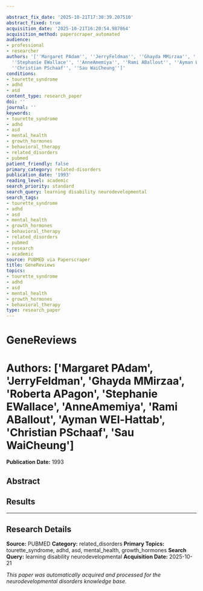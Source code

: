 ```yaml
---

abstract_fix_date: '2025-10-21T17:30:39.207510'
abstract_fixed: true
acquisition_date: '2025-10-21T16:20:54.987864'
acquisition_method: paperscraper_automated
audience:
- professional
- researcher
authors: '[''Margaret PAdam'', ''JerryFeldman'', ''Ghayda MMirzaa'', ''Roberta APagon'',
  ''Stephanie EWallace'', ''AnneAmemiya'', ''Rami ABallout'', ''Ayman WEl-Hattab'',
  ''Christian PSchaaf'', ''Sau WaiCheung'']'
conditions:
- tourette_syndrome
- adhd
- asd
content_type: research_paper
doi: ''
journal: ''
keywords:
- tourette_syndrome
- adhd
- asd
- mental_health
- growth_hormones
- behavioral_therapy
- related_disorders
- pubmed
patient_friendly: false
primary_category: related-disorders
publication_date: '1993'
reading_level: academic
search_priority: standard
search_query: learning disability neurodevelopmental
search_tags:
- tourette_syndrome
- adhd
- asd
- mental_health
- growth_hormones
- behavioral_therapy
- related_disorders
- pubmed
- research
- academic
source: PUBMED via Paperscraper
title: GeneReviews
topics:
- tourette_syndrome
- adhd
- asd
- mental_health
- growth_hormones
- behavioral_therapy
type: research_paper
---
```




# GeneReviews

# **Authors:** ['Margaret PAdam', 'JerryFeldman', 'Ghayda MMirzaa', 'Roberta APagon', 'Stephanie EWallace', 'AnneAmemiya', 'Rami ABallout', 'Ayman WEl-Hattab', 'Christian PSchaaf', 'Sau WaiCheung']

**Publication Date:** 1993

## Abstract

## Results

---

## Research Details

**Source:** PUBMED
**Category:** related_disorders
**Primary Topics:** tourette_syndrome, adhd, asd, mental_health, growth_hormones
**Search Query:** learning disability neurodevelopmental
**Acquisition Date:** 2025-10-21

*This paper was automatically acquired and processed for the neurodevelopmental disorders knowledge base.*
